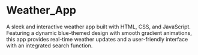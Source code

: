 # Weather_App
 A sleek and interactive weather app built with HTML, CSS, and JavaScript. Featuring a dynamic blue-themed design with smooth gradient animations, this app provides real-time weather updates and a user-friendly interface with an integrated search function.  
